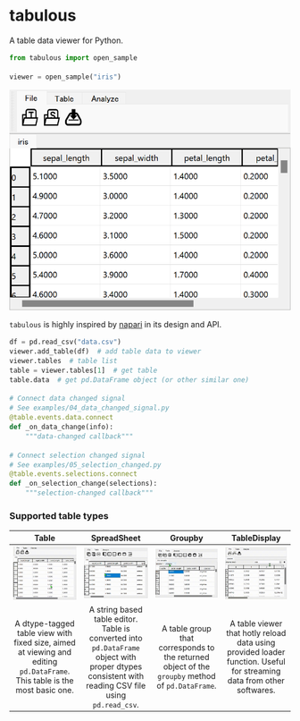 # tabulous

A table data viewer for Python.

```python
from tabulous import open_sample

viewer = open_sample("iris")
```

![](image/viewer_iris.png)

`tabulous` is highly inspired by [napari](https://github.com/napari/napari) in its design and API.

```python
df = pd.read_csv("data.csv")
viewer.add_table(df)  # add table data to viewer
viewer.tables  # table list
table = viewer.tables[1]  # get table
table.data  # get pd.DataFrame object (or other similar one)

# Connect data changed signal
# See examples/04_data_changed_signal.py
@table.events.data.connect
def _on_data_change(info):
    """data-changed callback"""

# Connect selection changed signal
# See examples/05_selection_changed.py
@table.events.selections.connect
def _on_selection_change(selections):
    """selection-changed callback"""

```

### Supported table types

|**Table**|**SpreadSheet**|**Groupby**|**TableDisplay**|
|:-:|:-:|:-:|:-:|
|![](image/tab_table.gif)|![](image/tab_sheet.gif)|![](image/tab_groupby.gif)|![](image/tab_display.gif)|
|A dtype-tagged table view with fixed size, aimed at viewing and editing `pd.DataFrame`. This table is the most basic one.|A string based table editor. Table is converted into `pd.DataFrame` object with proper dtypes consistent with reading CSV file using `pd.read_csv`.|A table group that corresponds to the returned object of the `groupby` method of `pd.DataFrame`.|A table viewer that hotly reload data using provided loader function. Useful for streaming data from other softwares.|
